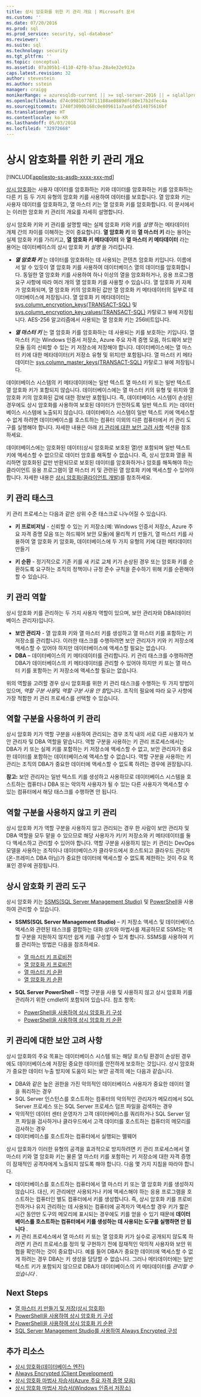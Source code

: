 ```yaml
---
title: 상시 암호화를 위한 키 관리 개요 | Microsoft 문서
ms.custom: ''
ms.date: 07/20/2016
ms.prod: sql
ms.prod_service: security, sql-database"
ms.reviewer: ''
ms.suite: sql
ms.technology: security
ms.tgt_pltfrm: ''
ms.topic: conceptual
ms.assetid: 07a305b1-4110-42f0-b7aa-28a4e32e912a
caps.latest.revision: 32
author: stevestein
ms.author: sstein
manager: craigg
monikerRange: = azuresqldb-current || >= sql-server-2016 || = sqlallproducts-allversions
ms.openlocfilehash: d74c09810770711108ae0889dfc80e17b2dfec4a
ms.sourcegitcommit: 1740f3090b168c0e809611a7aa6fd514075616bf
ms.translationtype: HT
ms.contentlocale: ko-KR
ms.lasthandoff: 05/03/2018
ms.locfileid: "32972668"
---
```

# <a name="overview-of-key-management-for-always-encrypted"></a>상시 암호화를 위한 키 관리 개요
[!INCLUDE[appliesto-ss-asdb-xxxx-xxx-md](../../../includes/appliesto-ss-asdb-xxxx-xxx-md.md)]


[상시 암호화](../../../relational-databases/security/encryption/always-encrypted-database-engine.md)는 사용자 데이터를 암호화하는 키와 데이터를 암호화하는 키를 암호화하는 다른 키 등 두 가지 유형의 암호화 키를 사용하여 데이터를 보호합니다. 열 암호화 키는 사용자 데이터를 암호화하고, 열 마스터 키는 열 암호화 키를 암호화합니다. 이 문서에서는 이러한 암호화 키 관리의 개요를 자세히 설명합니다.

상시 암호화 키와 키 관리를 설명할 때는 실제 암호화 키와 키를 *설명* 하는 메타데이터 개체 간의 차이를 이해하는 것이 중요합니다. **열 암호화 키** 와 **열 마스터 키** 라는 용어는 실제 암호화 키를 가리키고, **열 암호화 키 메타데이터** 와 **열 마스터 키 메타데이터** 라는 용어는 데이터베이스의 상시 암호화 키 *설명* 을 가리킵니다.

- ***열 암호화 키*** 는 데이터를 암호화하는 데 사용되는 콘텐츠 암호화 키입니다. 이름에서 알 수 있듯이 열 암호화 키를 사용하여 데이터베이스 열의 데이터를 암호화합니다. 동일한 열 암호화 키를 사용하여 하나 이상의 열을 암호화하거나, 응용 프로그램 요구 사항에 따라 여러 개의 열 암호화 키를 사용할 수 있습니다. 열 암호화 키 자체가 암호화되며, 열 암호화 키의 암호화된 값만 열 암호화 키 메타데이터의 일부로 데이터베이스에 저장됩니다. 열 암호화 키 메타데이터는 [sys.column_encryption_keys(TRANSACT-SQL)](../../../relational-databases/system-catalog-views/sys-column-encryption-keys-transact-sql.md) 및 [sys.column_encryption_key_values(TRANSACT-SQL)](../../../relational-databases/system-catalog-views/sys-column-encryption-key-values-transact-sql.md) 카탈로그 뷰에 저장됩니다. AES-256 알고리즘에서 사용되는 열 암호화 키는 256비트입니다.


- ***열 마스터 키*** 는 열 암호화 키를 암호화하는 데 사용되는 키를 보호하는 키입니다. 열 마스터 키는 Windows 인증서 저장소, Azure 주요 자격 증명 모음, 하드웨어 보안 모듈 등의 신뢰할 수 있는 키 저장소에 저장해야 합니다. 데이터베이스에는 열 마스터 키에 대한 메타데이터(키 저장소 유형 및 위치)만 포함됩니다. 열 마스터 키 메타데이터는 [sys.column_master_keys(TRANSACT-SQL)](../../../relational-databases/system-catalog-views/sys-column-master-keys-transact-sql.md) 카탈로그 뷰에 저장됩니다.  

데이터베이스 시스템의 키 메타데이터에는 일반 텍스트 열 마스터 키 또는 일반 텍스트 열 암호화 키가 포함되지 않습니다. 데이터베이스에는 열 마스터 키의 유형 및 위치와 열 암호화 키의 암호화된 값에 대한 정보만 포함됩니다. 즉, 데이터베이스 시스템이 손상된 경우에도 상시 암호화를 사용하여 보호된 데이터가 안전하도록 일반 텍스트 키는 데이터베이스 시스템에 노출되지 않습니다. 데이터베이스 시스템이 일반 텍스트 키에 액세스할 수 없게 하려면 데이터베이스를 호스트하는 컴퓨터 이외의 다른 컴퓨터에서 키 관리 도구를 실행해야 합니다. 자세한 내용은 아래 [키 관리에 대한 보안 고려 사항](#SecurityForKeyManagement) 섹션을 참조하세요.

데이터베이스에는 암호화된 데이터(상시 암호화로 보호된 열)만 포함되며 일반 텍스트 키에 액세스할 수 없으므로 데이터 암호를 해독할 수 없습니다. 즉, 상시 암호화 열을 쿼리하면 암호화된 값만 반환되므로 보호된 데이터를 암호화하거나 암호를 해독해야 하는 클라이언트 응용 프로그램이 열 마스터 키 및 관련된 열 암호화 키에 액세스할 수 있어야 합니다. 자세한 내용은 [상시 암호화(클라이언트 개발)](../../../relational-databases/security/encryption/always-encrypted-client-development.md)를 참조하세요.



## <a name="key-management-tasks"></a>키 관리 태스크

키 관리 프로세스는 다음과 같은 상위 수준 태스크로 나누어질 수 있습니다.

- **키 프로비저닝** - 신뢰할 수 있는 키 저장소(예: Windows 인증서 저장소, Azure 주요 자격 증명 모음 또는 하드웨어 보안 모듈)에 물리적 키 만들기, 열 마스터 키를 사용하여 열 암호화 키 암호화, 데이터베이스에 두 가지 유형의 키에 대한 메타데이터 만들기

- **키 순환** - 정기적으로 기존 키를 새 키로 교체 키가 손상된 경우 또는 암호화 키를 순환하도록 요구하는 조직의 정책이나 규정 준수 규칙을 준수하기 위해 키를 순환해야 할 수 있습니다. 


## <a name="KeyManagementRoles"></a> 키 관리 역할

상시 암호화 키를 관리하는 두 가지 사용자 역할이 있으며, 보안 관리자와 DBA(데이터베이스 관리자)입니다.

- **보안 관리자** - 열 암호화 키와 열 마스터 키를 생성하고 열 마스터 키를 포함하는 키 저장소를 관리합니다. 이러한 태스크를 수행하려면 보안 관리자가 키와 키 저장소에 액세스할 수 있어야 하지만 데이터베이스에 액세스할 필요는 없습니다.
- **DBA** – 데이터베이스의 키 메타데이터를 관리합니다. 키 관리 태스크를 수행하려면 DBA가 데이터베이스의 키 메타데이터를 관리할 수 있어야 하지만 키 또는 열 마스터 키를 포함하는 키 저장소에 액세스할 필요는 없습니다.

위의 역할을 고려할 경우 상시 암호화를 위한 키 관리 태스크를 수행하는 두 가지 방법이 있으며, *역할 구분 사용*및 *역할 구분 사용 안 함*입니다. 조직의 필요에 따라 요구 사항에 가장 적합한 키 관리 프로세스를 선택할 수 있습니다.

## <a name="managing-keys-with-role-separation"></a>역할 구분을 사용하여 키 관리
상시 암호화 키가 역할 구분을 사용하여 관리되는 경우 조직 내의 서로 다른 사용자가 보안 관리자 및 DBA 역할을 맡습니다. 역할 구분을 사용하는 키 관리 프로세스에서는 DBA가 키 또는 실제 키를 포함하는 키 저장소에 액세스할 수 없고, 보안 관리자가 중요한 데이터를 포함하는 데이터베이스에 액세스할 수 없습니다. 역할 구분을 사용하는 키 관리는 조직의 DBA가 중요한 데이터에 액세스할 수 없도록 하려는 경우에 권장됩니다. 

**참고:** 보안 관리자는 일반 텍스트 키를 생성하고 사용하므로 데이터베이스 시스템을 호스트하는 컴퓨터나 DBA 또는 악의적 사용자가 될 수 있는 다른 사용자가 액세스할 수 있는 컴퓨터에서 해당 태스크를 수행하면 안 됩니다. 

## <a name="managing-keys-without-role-separation"></a>역할 구분을 사용하지 않고 키 관리
상시 암호화 키가 역할 구분을 사용하지 않고 관리되는 경우 한 사람이 보안 관리자 및 DBA 역할을 모두 맡을 수 있으므로 해당 사용자가 키/키 저장소와 키 메타데이터를 둘 다 액세스하고 관리할 수 있어야 합니다. 역할 구분을 사용하지 않는 키 관리는 DevOps 모델을 사용하는 조직이나 데이터베이스가 클라우드에서 호스트되고 클라우드 관리자(온-프레미스 DBA 아님)가 중요한 데이터에 액세스할 수 없도록 제한하는 것이 주요 목표인 경우에 권장됩니다.



## <a name="tools-for-managing-always-encrypted-keys"></a>상시 암호화 키 관리 도구

상시 암호화 키는 [SSMS(SQL Server Management Studio)](https://msdn.microsoft.com/library/ms174173.aspx) 및 [PowerShell](../../scripting/sql-server-powershell.md)을 사용하여 관리할 수 있습니다.

- **SSMS(SQL Server Management Studio)** – 키 저장소 액세스 및 데이터베이스 액세스와 관련된 태스크를 결합하는 대화 상자와 마법사를 제공하므로 SSMS는 역할 구분을 지원하지 않지만 쉽게 키를 구성할 수 있게 합니다. SSMS를 사용하여 키를 관리하는 방법은 다음을 참조하세요.
    - [열 마스터 키 프로비전](../../../relational-databases/security/encryption/configure-always-encrypted-using-sql-server-management-studio.md#provisioncmk)
    - [열 암호화 키 프로비전](../../../relational-databases/security/encryption/configure-always-encrypted-using-sql-server-management-studio.md#provisioncek)
    - [열 마스터 키 순환](../../../relational-databases/security/encryption/configure-always-encrypted-using-sql-server-management-studio.md#rotatecmk)
    - [열 암호화 키 순환](../../../relational-databases/security/encryption/configure-always-encrypted-using-sql-server-management-studio.md#rotatecek)


- **SQL Server PowerShell** – 역할 구분을 사용 및 사용하지 않고 상시 암호화 키를 관리하기 위한 cmdlet이 포함되어 있습니다. 참조 항목:
    - [PowerShell을 사용하여 상시 암호화 키 구성](../../../relational-databases/security/encryption/configure-always-encrypted-keys-using-powershell.md)
    - [PowerShell을 사용하여 상시 암호화 키 순환](../../../relational-databases/security/encryption/rotate-always-encrypted-keys-using-powershell.md)


## <a name="SecurityForKeyManagement"></a> 키 관리에 대한 보안 고려 사항

상시 암호화의 주요 목표는 데이터베이스 시스템 또는 해당 호스팅 환경이 손상된 경우에도 데이터베이스에 저장된 중요한 데이터를 안전하게 보호하는 것입니다. 상시 암호화가 중요한 데이터 누출 방지에 도움이 되는 보안 공격의 예는 다음과 같습니다.

- DBA와 같은 높은 권한을 가진 악의적인 데이터베이스 사용자가 중요한 데이터 열을 쿼리하는 경우
- SQL Server 인스턴스를 호스트하는 컴퓨터의 악의적인 관리자가 메모리에서 SQL Server 프로세스 또는 SQL Server 프로세스 덤프 파일을 검색하는 경우
- 악의적인 데이터 센터 운영자가 고객 데이터베이스를 쿼리하거나 SQL Server 덤프 파일을 검사하거나 클라우드에서 고객 데이터를 호스트하는 컴퓨터의 메모리를 검사하는 경우
- 데이터베이스를 호스트하는 컴퓨터에서 실행되는 맬웨어

상시 암호화가 이러한 유형의 공격을 효과적으로 방지하려면 키 관리 프로세스에서 열 마스터 키와 열 암호화 키는 물론 열 마스터 키를 포함하는 키 저장소에 대한 자격 증명이 잠재적인 공격자에게 노출되지 않도록 해야 합니다. 다음 몇 가지 지침을 따라야 합니다.

- 데이터베이스를 호스트하는 컴퓨터에서 열 마스터 키 또는 열 암호화 키를 생성하지 않습니다. 대신, 키 관리에만 사용되거나 키에 액세스해야 하는 응용 프로그램을 호스트하는 컴퓨터인 별도 컴퓨터에서 키를 생성합니다. 즉, 상시 암호화 키를 프로비전하거나 유지 관리하는 데 사용되는 컴퓨터에 공격자가 액세스할 경우 키가 짧은 시간 동안만 도구의 메모리에 표시되는 경우에도 키를 얻을 수 있기 때문에 **데이터베이스를 호스트하는 컴퓨터에서 키를 생성하는 데 사용되는 도구를 실행하면 안 됩니다** .
- 키 관리 프로세스에서 열 마스터 키 또는 열 암호화 키가 실수로 공개되지 않도록 하려면 키 관리 프로세스를 정의 및 구현하기 전에 잠재적인 악의적 사용자와 보안 위협을 확인하는 것이 중요합니다. 예를 들어 DBA가 중요한 데이터에 액세스할 수 없게 하려는 경우 DBA는 키 생성을 담당할 수 없습니다. 그러나 메타데이터에는 일반 텍스트 키가 포함되지 않으므로 DBA가 데이터베이스의 키 메타데이터를 *관리할 수 있습니다* .

## <a name="next-steps"></a>Next Steps

- [열 마스터 키 만들기 및 저장(상시 암호화)](../../../relational-databases/security/encryption/create-and-store-column-master-keys-always-encrypted.md)
- [PowerShell을 사용하여 상시 암호화 키 구성](../../../relational-databases/security/encryption/configure-always-encrypted-keys-using-powershell.md)
- [PowerShell을 사용하여 상시 암호화 키 순환](../../../relational-databases/security/encryption/rotate-always-encrypted-keys-using-powershell.md)
- [SQL Server Management Studio를 사용하여 Always Encrypted 구성](../../../relational-databases/security/encryption/configure-always-encrypted-using-sql-server-management-studio.md)

## <a name="additional-resources"></a>추가 리소스

- [상시 암호화(데이터베이스 엔진)](../../../relational-databases/security/encryption/always-encrypted-database-engine.md)
- [Always Encrypted (Client Development)](../../../relational-databases/security/encryption/always-encrypted-client-development.md)
- [상시 암호화 마법사 자습서(Azure 주요 자격 증명 모음)](https://azure.microsoft.com/documentation/articles/sql-database-always-encrypted-azure-key-vault/)
- [상시 암호화 마법사 자습서(Windows 인증서 저장소)](https://azure.microsoft.com/documentation/articles/sql-database-always-encrypted/)




